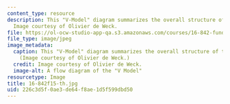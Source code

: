 ```yaml
---
content_type: resource
description: This "V-Model" diagram summarizes the overall structure of this course.
  Image courtesy of Olivier de Weck.
file: https://ol-ocw-studio-app-qa.s3.amazonaws.com/courses/16-842-fundamentals-of-systems-engineering-fall-2015/226c3d5f0ae3de64f8ae1d5f599dbd50_16-842f15-th.gif
file_type: image/jpeg
image_metadata:
  caption: This "V-Model" diagram summarizes the overall structure of this course.
    (Image courtesy of Olivier de Weck.)
  credit: Image courtesy of Olivier de Weck.
  image-alt: A flow diagram of the "V Model"
resourcetype: Image
title: 16-842f15-th.jpg
uid: 226c3d5f-0ae3-de64-f8ae-1d5f599dbd50
---
```

